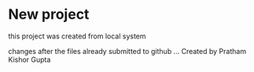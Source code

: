 # New project

this project was created from local system

changes after the files already submitted to github ...
Created by Pratham Kishor Gupta